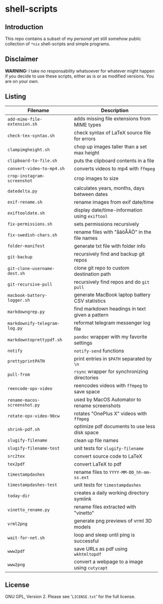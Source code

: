 shell-scripts
=============

Introduction
------------
This repo contains a subset of my *personal* yet still somehow public
collection of `*nix` shell-scripts and simple programs.


Disclaimer
----------
**WARNING:**
I take no responsability whatsoever for whatever might happen if you decide to
use these scripts, either as is or as modified versions.  You are on your own.


Listing
-------

| **Filename**                  | **Description**                                |
| ----------------------------- | ---------------------------------------------- |
| `add-mime-file-extension.sh`  | adds missing file extensions from MIME types   |
| `check-tex-syntax.sh`         | check syntax of LaTeX source file for errors   |
| `clampimgheight.sh`           | chop up images taller than a set max height    |
| `clipboard-to-file.sh`        | puts the clipboard contents in a file          |
| `convert-video-to-mp4.sh`     | converts videos to mp4 with `ffmpeg`           |
| `crop-instagram-screenshot`   | crop images to size                            |
| `datedelta.py`                | calculates years, months, days between dates   |
| `exif-rename.sh`              | rename images from exif date/time              |
| `exiftooldate.sh`             | display date/time-information using `exiftool` |
| `fix-permissions.sh`          | sets permissions recursively                   |
| `fix-swedish-chars.sh`        | rename files with "åäöÅÄÖ" in the file names   |
| `folder-manifest`             | generate txt file with folder info             |
| `git-backup`                  | recursively find and backup git repos          |
| `git-clone-username-dest.sh`  | clone git repo to custom destination path      |
| `git-recursive-pull`          | recursively find repos and do `git pull`       |
| `macbook-battery-logger.sh`   | generate MacBook laptop battery CSV statistics |
| `markdowngrep.py`             | find markdown headings in text given a pattern |
| `markdownify-telegram-log.py` | reformat telegram messenger log file           |
| `markdowntoprettypdf.sh`      | `pandoc` wrapper with my favorite settings     |
| `notify`                      | `notify-send` functions                        |
| `prettyprintPATH`             | print entries in `$PATH` separated by `\n`     |
| `pull-from`                   | `rsync` wrapper for synchronizing directories  |
| `reencode-opx-video`          | reencodes videos with `ffmpeg` to save space   |
| `rename-macos-screenshot.py`  | used by MacOS Automator to rename screenshots  |
| `rotate-opx-video-90cw`       | rotates "OnePlus X" videos with `ffmpeg`       |
| `shrink-pdf.sh`               | optimize pdf documents to use less disk space  |
| `slugify-filename`            | clean up file names                            |
| `slugify-filename-test`       | unit tests for `slugify-filename`              |
| `src2tex`                     | convert source code to LaTeX                   |
| `tex2pdf`                     | convert LaTeX to pdf                           |
| `timestampdashes`             | rename files to `YYYY-MM-DD_hh-mm-ss.ext`      |
| `timestampdashes-test`        | unit tests for `timestampdashes`               |
| `today-dir`                   | creates a daily working directory symlink      |
| `vinetto_rename.py`           | rename files extracted with "vinetto"          |
| `vrml2png`                    | generate png previews of vrml 3D models        |
| `wait-for-net.sh`             | loop and sleep until ping is successful        |
| `www2pdf`                     | save URLs as pdf using `wkhtmltopdf`           |
| `www2png`                     | convert a webpage to a image using `cutycapt`  |


License
-------
GNU GPL, Version 2.  Please see '`LICENSE.txt`' for the full license.
